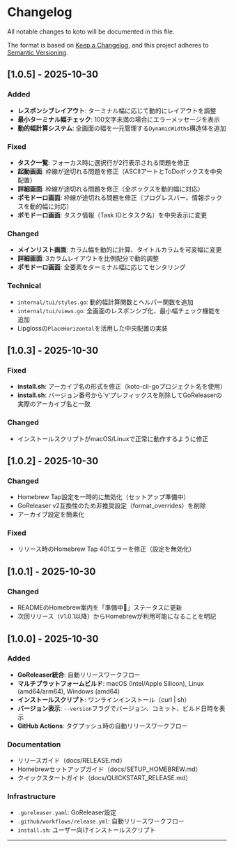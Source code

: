 # Changelog

All notable changes to koto will be documented in this file.

The format is based on [Keep a Changelog](https://keepachangelog.com/en/1.0.0/),
and this project adheres to [Semantic Versioning](https://semver.org/spec/v2.0.0.html).

## [1.0.5] - 2025-10-30

### Added
- **レスポンシブレイアウト**: ターミナル幅に応じて動的にレイアウトを調整
- **最小ターミナル幅チェック**: 100文字未満の場合にエラーメッセージを表示
- **動的幅計算システム**: 全画面の幅を一元管理する`DynamicWidths`構造体を追加

### Fixed
- **タスク一覧**: フォーカス時に選択行が2行表示される問題を修正
- **起動画面**: 枠線が途切れる問題を修正（ASCIIアートとToDoボックスを中央配置）
- **詳細画面**: 枠線が途切れる問題を修正（全ボックスを動的幅に対応）
- **ポモドーロ画面**: 枠線が途切れる問題を修正（プログレスバー、情報ボックスを動的幅に対応）
- **ポモドーロ画面**: タスク情報（Task IDとタスク名）を中央表示に変更

### Changed
- **メインリスト画面**: カラム幅を動的に計算、タイトルカラムを可変幅に変更
- **詳細画面**: 3カラムレイアウトを比例配分で動的調整
- **ポモドーロ画面**: 全要素をターミナル幅に応じてセンタリング

### Technical
- `internal/tui/styles.go`: 動的幅計算関数とヘルパー関数を追加
- `internal/tui/views.go`: 全画面のレスポンシブ化、最小幅チェック機能を追加
- Lipglossの`PlaceHorizontal`を活用した中央配置の実装

## [1.0.3] - 2025-10-30

### Fixed
- **install.sh**: アーカイブ名の形式を修正（koto-cli-goプロジェクト名を使用）
- **install.sh**: バージョン番号から'v'プレフィックスを削除してGoReleaserの実際のアーカイブ名と一致

### Changed
- インストールスクリプトがmacOS/Linuxで正常に動作するように修正

## [1.0.2] - 2025-10-30

### Changed
- Homebrew Tap設定を一時的に無効化（セットアップ準備中）
- GoReleaser v2互換性のため非推奨設定（format_overrides）を削除
- アーカイブ設定を簡素化

### Fixed
- リリース時のHomebrew Tap 401エラーを修正（設定を無効化）

## [1.0.1] - 2025-10-30

### Changed
- READMEのHomebrew案内を「準備中🚧」ステータスに更新
- 次回リリース（v1.0.1以降）からHomebrewが利用可能になることを明記

## [1.0.0] - 2025-10-30

### Added
- **GoReleaser統合**: 自動リリースワークフロー
- **マルチプラットフォームビルド**: macOS (Intel/Apple Silicon), Linux (amd64/arm64), Windows (amd64)
- **インストールスクリプト**: ワンラインインストール（curl | sh）
- **バージョン表示**: `--version`フラグでバージョン、コミット、ビルド日時を表示
- **GitHub Actions**: タグプッシュ時の自動リリースワークフロー

### Documentation
- リリースガイド（docs/RELEASE.md）
- Homebrewセットアップガイド（docs/SETUP_HOMEBREW.md）
- クイックスタートガイド（docs/QUICKSTART_RELEASE.md）

### Infrastructure
- `.goreleaser.yaml`: GoReleaser設定
- `.github/workflows/release.yml`: 自動リリースワークフロー
- `install.sh`: ユーザー向けインストールスクリプト

---